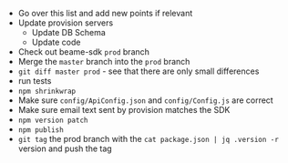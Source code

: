 * Go over this list and add new points if relevant
* Update provision servers
	* Update DB Schema
	* Update code
* Check out beame-sdk `prod` branch
* Merge the `master` branch into the `prod` branch
* `git diff master prod` - see that there are only small differences
* run tests
* `npm shrinkwrap`
* Make sure `config/ApiConfig.json` and `config/Config.js` are correct
* Make sure email text sent by provision matches the SDK
* `npm version patch`
* `npm publish`
* `git tag` the prod branch with the `cat package.json | jq .version -r` version and push the tag
